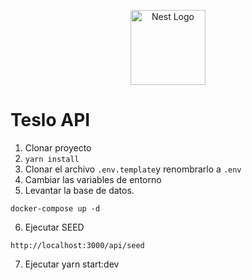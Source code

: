 <p align="center">
  <a href="http://nestjs.com/" target="blank"><img src="https://nestjs.com/img/logo-small.svg" width="120" alt="Nest Logo" /></a>
</p>

# Teslo API

1. Clonar proyecto
2. ```yarn install```
3. Clonar el archivo ```.env.template```y renombrarlo a ```.env```
4. Cambiar las variables de entorno
5. Levantar la base de datos.
```
docker-compose up -d
```
6. Ejecutar SEED
```
http://localhost:3000/api/seed
```

7. Ejecutar yarn start:dev
